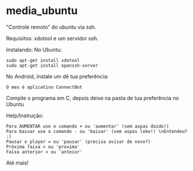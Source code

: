media_ubuntu
============

"Controle remoto" do ubuntu via ssh. 

Requisitos: xdotool e um servidor ssh.

Instalando:
No Ubuntu:

    sudo apt-get install xdotool
    sudo apt-get install openssh-server
    
No Android, instale um dê tua preferência:

    O meu é aplicativo ConnectBot
    
Compile o programa em C, depois deixe na pasta de tua preferência no Ubuntu

Help/Instrução:

    Para AUMENTAR use o comando + ou 'aumentar' (sem aspas doido!)
    Para baixar use o comando - ou 'baixar' (sem aspas loko!) \nEntendeu? :) 
    Pausar o player = ou 'pausar' (precisa avisar de novo?) 
    Próxima faixa > ou 'proxima' 
    Faixa anterior < ou 'anteior'
    
Até mais!
